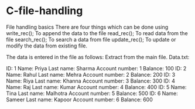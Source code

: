 # C-file-handling
File handling basics
There are four things which can be done using
write_rec(); To append the data to the file
read_rec(); To read data from the file
search_rec(); To search a data from file
update_rec(); To update or modify the data from existing file.

The data is entered in  the file as follows:
Extract from the main file. Data.txt:

ID: 1 Name: Priya  Last name: Sharma  Account number: 1 Balance: 100
ID: 2 Name: Rahul  Last name: Mehra Account number: 2 Balance: 200
ID: 3 Name: Riya Last name: Khanna Account number: 3 Balance: 300
ID: 4 Name: Raj Last name: Kumar Account number: 4 Balance: 400
ID: 5 Name: Tina Last name: Malhotra Account number: 5 Balance: 500
ID: 6 Name: Sameer Last name: Kapoor Account number: 6 Balance: 600


